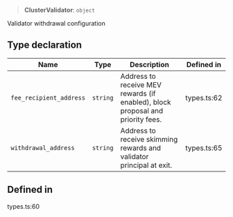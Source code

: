 > **ClusterValidator**: `object`

Validator withdrawal configuration

## Type declaration

| Name | Type | Description | Defined in |
| ------ | ------ | ------ | ------ |
| `fee_recipient_address` | `string` | Address to receive MEV rewards (if enabled), block proposal and priority fees. | types.ts:62 |
| `withdrawal_address` | `string` | Address to receive skimming rewards and validator principal at exit. | types.ts:65 |

## Defined in

types.ts:60
